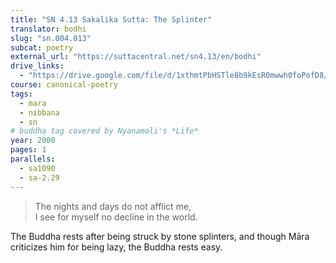 ```yaml
---
title: "SN 4.13 Sakalika Sutta: The Splinter"
translator: bodhi
slug: "sn.004.013"
subcat: poetry
external_url: "https://suttacentral.net/sn4.13/en/bodhi"
drive_links:
  - "https://drive.google.com/file/d/1xthmtPbHSTle8b9kEsR0mwwh0foPofD8/view?usp=drivesdk"
course: canonical-poetry
tags:
  - mara
  - nibbana
  - sn
# buddha tag covered by Nyanamoli's *Life*
year: 2000
pages: 1
parallels:
  - sa1090
  - sa-2.29
---
```


> The nights and days do not afflict me,  
I see for myself no decline in the world.

The Buddha rests after being struck by stone splinters, and though Māra criticizes him for being lazy, the Buddha rests easy.
